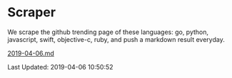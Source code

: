 # Scraper

We scrape the github trending page of these languages: go, python, javascript, swift, objective-c, ruby, and push a markdown result everyday.

[2019-04-06.md](https://github.com/henson/Scraper/blob/master/2019-04-06.md)

Last Updated: 2019-04-06 10:50:52